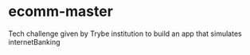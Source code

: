 # ecomm-master
Tech challenge given by Trybe institution to build an app that simulates internetBanking
